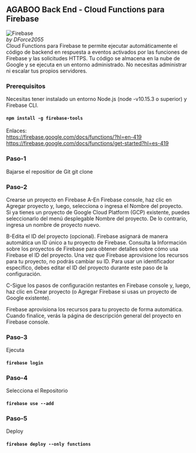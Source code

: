 ## AGABOO Back End - Cloud Functions para Firebase
![Firebase](https://www.gstatic.com/mobilesdk/160503_mobilesdk/logo/2x/firebase_28dp.png)
<br>
<em>by DForce2055</em>
<br>
Cloud Functions para Firebase te permite ejecutar automáticamente el código de backend en respuesta a eventos activados por las funciones de Firebase y las solicitudes HTTPS. Tu código se almacena en la nube de Google y se ejecuta en un entorno administrado. No necesitas administrar ni escalar tus propios servidores.

### Prerequisitos
Necesitas tener instalado un entorno Node.js (node -v10.15.3 o superior) y Firebase CLI.
#### `npm install -g firebase-tools`

Enlaces:<br>
https://firebase.google.com/docs/functions/?hl=en-419<br>
https://firebase.google.com/docs/functions/get-started?hl=es-419<br>

### Paso-1
Bajarse el repositior de Git
git clone 

### Paso-2
Crearse un proyecto en Firebase
A-En Firebase console, haz clic en Agregar proyecto y, luego, selecciona o ingresa el Nombre del proyecto.<br>
Si ya tienes un proyecto de Google Cloud Platform (GCP) existente, puedes seleccionarlo del menú desplegable Nombre del proyecto. De lo contrario, ingresa un nombre de proyecto nuevo.<br>

B-Edita el ID del proyecto (opcional).
Firebase asignará de manera automática un ID único a tu proyecto de Firebase. Consulta la Información sobre los proyectos de Firebase para obtener detalles sobre cómo usa Firebase el ID del proyecto.
Una vez que Firebase aprovisione los recursos para tu proyecto, no podrás cambiar su ID. 
Para usar un identificador específico, debes editar el ID del proyecto durante este paso de la configuración.<br>

C-Sigue los pasos de configuración restantes en Firebase console y, luego, haz clic en Crear proyecto (o Agregar Firebase si usas un proyecto de Google existente).<br>

Firebase aprovisiona los recursos para tu proyecto de forma automática. Cuando finalice, verás la página de descripción general del proyecto en Firebase console.


### Paso-3
Ejecuta 
#### `firebase login`

### Paso-4
Selecciona el Repositorio
#### `firebase use --add`


### Paso-5
Deploy
#### `firebase deploy --only functions`

